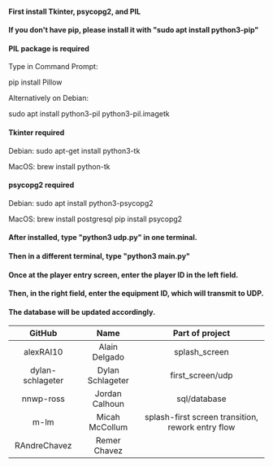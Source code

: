 #### First install Tkinter, psycopg2, and PIL

#### If you don't have pip, please install it with "sudo apt install python3-pip"

#### PIL package is required

Type in Command Prompt:

pip install Pillow

Alternatively on Debian:

sudo apt install python3-pil python3-pil.imagetk

#### Tkinter required

Debian:
sudo apt-get install python3-tk

MacOS:
brew install python-tk

#### psycopg2 required

Debian:
sudo apt install python3-psycopg2

MacOS:
brew install postgresql
pip install psycopg2

#### After installed, type "python3 udp.py" in one terminal.
#### Then in a different terminal, type "python3 main.py"
#### Once at the player entry screen, enter the player ID in the left field.
#### Then, in the right field, enter the equipment ID, which will transmit to UDP.
#### The database will be updated accordingly.


GitHub	          |  Name            | Part of project
:----------------:|:----------------:|:------------:
alexRAI10	        |  Alain Delgado   | splash_screen
dylan-schlageter  | Dylan Schlageter | first_screen/udp
nnwp-ross	        |  Jordan Calhoun  | sql/database
m-lm	            |  Micah McCollum  | splash-first screen transition, rework entry flow
RAndreChavez	    |  Remer Chavez    |
